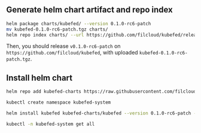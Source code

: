 ## Generate helm chart artifact and repo index

```bash
helm package charts/kubefed/ --version 0.1.0-rc6-patch
mv kubefed-0.1.0-rc6-patch.tgz charts/
helm repo index charts/ --url https://github.com/filcloud/kubefed/releases/download/v0.1.0-rc6-patch --merge charts/index.yaml
```

Then, you should release `v0.1.0-rc6-patch` on `https://github.com/filcloud/kubefed`, with uploaded `kubefed-0.1.0-rc6-patch.tgz`.

## Install helm chart

```bash
helm repo add kubefed-charts https://raw.githubusercontent.com/filcloud/kubefed/filcloud/charts

kubectl create namespace kubefed-system

helm install kubefed kubefed-charts/kubefed --version 0.1.0-rc6-patch --namespace kubefed-system --set controllermanager.tag=canary

kubectl -n kubefed-system get all
```
